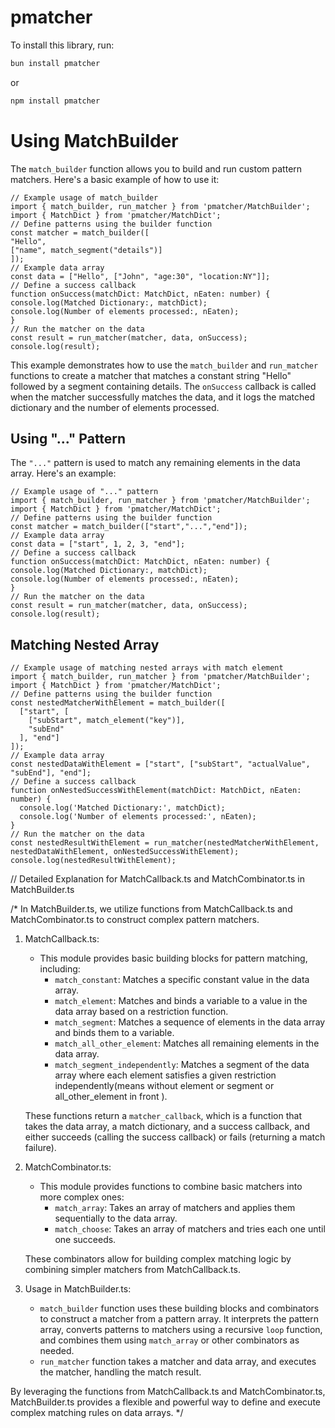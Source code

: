 # pmatcher

To install this library, run:
```bash
bun install pmatcher
```

or 

```bash
npm install pmatcher
```
# Using MatchBuilder

The `match_builder` function allows you to build and run custom pattern matchers. Here's a basic example of how to use it:

```
// Example usage of match_builder
import { match_builder, run_matcher } from 'pmatcher/MatchBuilder';
import { MatchDict } from 'pmatcher/MatchDict';
// Define patterns using the builder function
const matcher = match_builder([
"Hello",
["name", match_segment("details")]
]);
// Example data array
const data = ["Hello", ["John", "age:30", "location:NY"]];
// Define a success callback
function onSuccess(matchDict: MatchDict, nEaten: number) {
console.log(Matched Dictionary:, matchDict);
console.log(Number of elements processed:, nEaten);
}
// Run the matcher on the data
const result = run_matcher(matcher, data, onSuccess);
console.log(result);
```


This example demonstrates how to use the `match_builder` and `run_matcher` functions to create a matcher that matches a constant string "Hello" followed by a segment containing details. The `onSuccess` callback is called when the matcher successfully matches the data, and it logs the matched dictionary and the number of elements processed.

## Using "..." Pattern

The `"..."` pattern is used to match any remaining elements in the data array. Here's an example:
```
// Example usage of "..." pattern
import { match_builder, run_matcher } from 'pmatcher/MatchBuilder';
import { MatchDict } from 'pmatcher/MatchDict';
// Define patterns using the builder function
const matcher = match_builder(["start","...","end"]);
// Example data array
const data = ["start", 1, 2, 3, "end"];
// Define a success callback
function onSuccess(matchDict: MatchDict, nEaten: number) {
console.log(Matched Dictionary:, matchDict);
console.log(Number of elements processed:, nEaten);
}
// Run the matcher on the data
const result = run_matcher(matcher, data, onSuccess);
console.log(result);
```


## Matching Nested Array
```
// Example usage of matching nested arrays with match element
import { match_builder, run_matcher } from 'pmatcher/MatchBuilder';
import { MatchDict } from 'pmatcher/MatchDict';
// Define patterns using the builder function
const nestedMatcherWithElement = match_builder([
  ["start", [
    ["subStart", match_element("key")],
    "subEnd"
  ], "end"]
]);
// Example data array
const nestedDataWithElement = ["start", ["subStart", "actualValue", "subEnd"], "end"];
// Define a success callback
function onNestedSuccessWithElement(matchDict: MatchDict, nEaten: number) {
  console.log('Matched Dictionary:', matchDict);
  console.log('Number of elements processed:', nEaten);
}
// Run the matcher on the data
const nestedResultWithElement = run_matcher(nestedMatcherWithElement, nestedDataWithElement, onNestedSuccessWithElement);
console.log(nestedResultWithElement);
```



// Detailed Explanation for MatchCallback.ts and MatchCombinator.ts in MatchBuilder.ts

/*
In MatchBuilder.ts, we utilize functions from MatchCallback.ts and MatchCombinator.ts to construct complex pattern matchers.

1. MatchCallback.ts:
   - This module provides basic building blocks for pattern matching, including:
     - `match_constant`: Matches a specific constant value in the data array.
     - `match_element`: Matches and binds a variable to a value in the data array based on a restriction function.
     - `match_segment`: Matches a sequence of elements in the data array and binds them to a variable.
     - `match_all_other_element`: Matches all remaining elements in the data array.
     - `match_segment_independently`: Matches a segment of the data array where each element satisfies a given restriction independently(means without element or segment or all_other_element in front ).
   


   These functions return a `matcher_callback`, which is a function that takes the data array, a match dictionary, and a success callback, and either succeeds (calling the success callback) or fails (returning a match failure).

2. MatchCombinator.ts:
   - This module provides functions to combine basic matchers into more complex ones:
     - `match_array`: Takes an array of matchers and applies them sequentially to the data array.
     - `match_choose`: Takes an array of matchers and tries each one until one succeeds.

   These combinators allow for building complex matching logic by combining simpler matchers from MatchCallback.ts.

3. Usage in MatchBuilder.ts:
   - `match_builder` function uses these building blocks and combinators to construct a matcher from a pattern array. It interprets the pattern array, converts patterns to matchers using a recursive `loop` function, and combines them using `match_array` or other combinators as needed.
   - `run_matcher` function takes a matcher and data array, and executes the matcher, handling the match result.

By leveraging the functions from MatchCallback.ts and MatchCombinator.ts, MatchBuilder.ts provides a flexible and powerful way to define and execute complex matching rules on data arrays.
*/
